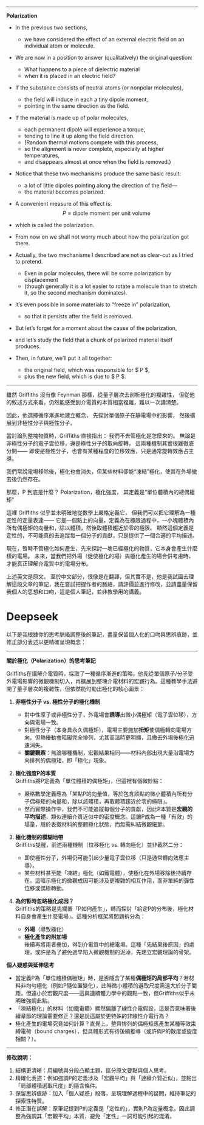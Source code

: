 

---

**Polarization**

- In the previous two sections, 
  - we have considered the effect of an external electric field on an individual atom or molecule. 
- We are now in a position to answer (qualitatively) the original question: 
  - What happens to a piece of dielectric material 
  - when it is placed in an electric field?

- If the substance consists of neutral atoms (or nonpolar molecules), 
  - the field will induce in each a tiny dipole moment, 
  - pointing in the same direction as the field.

- If the material is made up of polar molecules, 
  - each permanent dipole will experience a torque, 
  - tending to line it up along the field direction. 
  - (Random thermal motions compete with this process, 
  - so the alignment is never complete, especially at higher temperatures, 
  - and disappears almost at once when the field is removed.)

- Notice that these two mechanisms produce the same basic result: 
  - a lot of little dipoles pointing along the direction of the field—
  - the material becomes polarized.

- A convenient measure of this effect is:
$$
P \equiv \text{dipole moment per unit volume}
$$
- which is called the polarization. 

- From now on we shall not worry much about how the polarization got there.
 
- Actually, the two mechanisms I described are not as clear-cut as I tried to pretend. 
  - Even in polar molecules, there will be some polarization by displacement 
  - (though generally it is a lot easier to rotate a molecule than to stretch it, so the second mechanism dominates). 

- It’s even possible in some materials to “freeze in” polarization, 
  - so that it persists after the field is removed.

- But let’s forget for a moment about the cause of the polarization, 
- and let’s study the field that a chunk of polarized material itself produces. 
- Then, in future, we’ll put it all together: 
  - the original field, which was responsible for $ P $, 
  - plus the new field, which is due to $ P $.

---

雖然 Griffiths 沒有像 Feynman 那樣，從量子層次去剖析極化的複雜性，
但從他的敘述方式來看，仍然能感受到介電質的本質相當複雜，難以一次講清楚。

因此，他選擇循序漸進地建立概念，
先探討單個原子在靜電場中的影響，
然後擴展到非極性分子與極性分子。

當討論到整塊物質時，Griffiths 直接指出：
我們不去管極化是怎麼來的。
無論是非極性分子的電子雲位移，還是極性分子的取向旋轉，
這兩種機制其實很難徹底分開——
即使是極性分子，也會有某種程度的位移效應，只是通常旋轉效應占主導。

我們常說電場移除後，極化也會消失，但某些材料卻能“凍結”極化，使其在外場撤去後仍然存在。

那麼，P 到底是什麼？
Polarization，極化強度，
其定義是“單位體積內的總偶極矩”

這裡 Griffiths 似乎並未明確地從數學上嚴格定義它，
但我們可以把它理解為一種定性的定量表達——
它是一個點上的向量，定義為在極限過程中，一小塊體積內所有偶極矩的向量和，除以體積，然後取體積趨近於零的極限。
顯然這個定義是定性的，不可能真的去追蹤每一個分子的貢獻，只是提供了一個合適的平均描述。

現在，暫時不管極化如何產生，先來探討一塊已經極化的物質，它本身會產生什麼樣的電場。
未來，當我們把外場（促使極化的場）與極化產生的場合併考慮時，
才能真正理解介電質中的電場分布。

上述英文是原文。
至於中文部分，很像是在翻譯，但其實不是，他是我試圖去理解這段文章的筆記，我在嘗試把握作者的脈絡，請評價並進行修改，並請盡量保留我個人的思想和口吻，這是個人筆記，並非教學用的講義。

# Deepseek

以下是我根據你的思考脈絡調整後的筆記，盡量保留個人化的口吻與思辨痕跡，並修正部分表述以更精確呈現概念：

---

**關於極化（Polarization）的思考筆記**

Griffiths在講解介電質時，採取了一種循序漸進的策略。他先從單個原子/分子受外電場影響的微觀機制切入，再擴展到整塊介電材料的宏觀行為。這種教學手法避開了量子層次的複雜性，但依然能勾勒出極化的核心圖景：

1. **非極性分子 vs. 極性分子的極化機制**  
   - 對中性原子或非極性分子，外電場會**誘導**出微小偶極矩（電子雲位移），方向與電場一致。  
   - 對極性分子（本身具永久偶極矩），電場主要施加**扭矩**使偶極轉向電場方向。但熱擾動會阻礙完全排列，尤其高溫時更明顯，且撤去外場後極化迅速消失。  
   - **關鍵觀察**：無論哪種機制，宏觀結果相同——材料內部出現大量沿電場方向排列的偶極矩，即「極化」現象。

2. **極化強度P的本質**  
   Griffiths將P定義為「單位體積的偶極矩」，但這裡有個微妙點：  
   - 嚴格數學定義應為「某點P的向量值，等於包含該點的微小體積內所有分子偶極矩的向量和，除以該體積，再取體積趨近於零的極限」。  
   - 然而實際操作中，我們不可能追蹤每個分子的貢獻，因此P本質是**宏觀的平均描述**，類似連續介質近似中的密度概念。這讓P成為一種「有效」的場量，用於表徵材料的整體極化狀態，而無需糾結微觀細節。

3. **極化機制的模糊地帶**  
   Griffiths提醒，前述兩種機制（位移極化 vs. 轉向極化）並非截然二分：  
   - 即使極性分子，外場仍可能引起少量電子雲位移（只是通常轉向效應主導）。  
   - 某些材料甚至能「凍結」極化（如鐵電體），使極化在外場移除後持續存在。這暗示極化的微觀成因可能涉及更複雜的相互作用，而非單純的彈性位移或偶極轉動。

4. **為何暫時忽略極化成因？**  
   Griffiths的策略是先擱置「P如何產生」，轉而探討「給定P的分布後，極化材料自身會產生什麼電場」。這種分析框架將問題拆分為：  
   - **外場**（導致極化）  
   - **極化產生的附加場**  
   後續再將兩者疊加，得到介電質中的總電場。這種「先結果後原因」的處理，或許是為了避免過早陷入微觀機制的泥淖，先建立宏觀理論的骨架。

**個人疑惑與延伸思考**  
- 當定義P為「單位體積偶極矩」時，是否隱含了某種**偶極矩的局部平均**？若材料非均勻極化（例如P隨位置變化），此時微小體積的選取尺度需遠大於分子間距，但遠小於宏觀尺度——這與連續體力學中的觀點一致，但Griffiths似乎未明確強調此點。  
- 「凍結極化」的材料（如鐵電體）顯然偏離了線性介電假設，這是否意味著後續章節的理論需要修正？還是說這屬於更特殊的非線性介電行為？  
- 極化產生的電場究竟如何計算？直覺上，整齊排列的偶極矩應產生某種等效束縛電荷（bound charges），但具體形式有待後續推導（或許與P的散度或旋度相關？）。

---

**修改說明：**  
1. 結構更清晰：用編號與分段凸顯主題，區分原文要點與個人思考。  
2. 精確化表述：例如強調P的定義涉及「宏觀平均」與「連續介質近似」，並點出「局部體積選取尺度」的隱含條件。  
3. 保留思辨痕跡：加入「個人疑惑」段落，呈現理解過程中的疑問，維持筆記的探索性特質。  
4. 修正潛在誤解：原筆記提到P的定義是「定性的」，實則P為定量概念，因此調整為強調其「宏觀平均」本質，避免「定性」一詞可能引起的混淆。